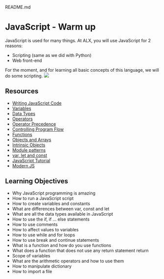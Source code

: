 README.md
# JavaScript - Warm up

JavaScript is used for many things. At ALX, you will use JavaScript for 2 reasons:

* Scripting (same as we did with Python)
* Web front-end

For the moment, and for learning all basic concepts of this language, we will do some scripting.
![](https://s3.amazonaws.com/intranet-projects-files/holbertonschool-higher-level_programming+/303/Javascript-535.png.jpeg)

## Resources
* [Writing JavaScript Code](https://intranet.alxswe.com/rltoken/APZmtL9w79192Tb5rnlZdw)
* [Variables](https://intranet.alxswe.com/rltoken/uS2wx3lepQNsZv9s8QiIHw)
* [Data Types](https://intranet.alxswe.com/rltoken/-A8NrRXtbEQxgnsn5RcCdA)
* [Operators](https://intranet.alxswe.com/rltoken/APZmtL9w79192Tb5rnlZdw)
* [Operator Precedence](https://intranet.alxswe.com/rltoken/x-s3s429IZq24OcvBsmB-Q)
* [Controlling Program Flow](https://intranet.alxswe.com/rltoken/RNqXLZl7X89l8j9ahmZpvQ)
* [Functions](https://intranet.alxswe.com/rltoken/NfmE5LmeO3KJvSS9WgzFWw)
* [Objects and Arrays](https://intranet.alxswe.com/rltoken/tii5tBRqPGmZSLdIYPphGQ)
* [Intrinsic Objects](https://intranet.alxswe.com/rltoken/tii5tBRqPGmZSLdIYPphGQ)
* [Module patterns](https://intranet.alxswe.com/rltoken/BO7eZ67y8m5IN73fOOBZUg)
* [var, let and const](https://intranet.alxswe.com/rltoken/Hv8cxS35QWiJUcBJKMA76g)
* [JavaScript Tutorial](https://intranet.alxswe.com/rltoken/R2STzQtaj4RWSsadh4cYeA)
* [Modern JS](https://intranet.alxswe.com/rltoken/AM2vFBysBJNU37w8N1zZog)

## Learning Objectives
* Why JavaScript programming is amazing
* How to run a JavaScript script
* How to create variables and constants
* What are differences between var, const and let
* What are all the data types available in JavaScript
* How to use the if, if ... else statements
* How to use comments
* How to affect values to variables
* How to use while and for loops
* How to use break and continue statements
* What is a function and how do you use functions
* What does a function that does not use any return statement return
* Scope of variables
* What are the arithmetic operators and how to use them
* How to manipulate dictionary
* How to import a file
